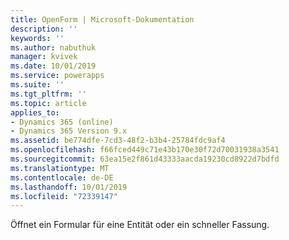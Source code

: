 ```yaml
---
title: OpenForm | Microsoft-Dokumentation
description: ''
keywords: ''
ms.author: nabuthuk
manager: kvivek
ms.date: 10/01/2019
ms.service: powerapps
ms.suite: ''
ms.tgt_pltfrm: ''
ms.topic: article
applies_to:
- Dynamics 365 (online)
- Dynamics 365 Version 9.x
ms.assetid: be774dfe-7cd3-48f2-b3b4-25784fdc9af4
ms.openlocfilehash: f66fced449c71e43b170e30f72d70031938a3541
ms.sourcegitcommit: 63ea15e2f861d43333aacda19230cd8922d7bdfd
ms.translationtype: MT
ms.contentlocale: de-DE
ms.lasthandoff: 10/01/2019
ms.locfileid: "72339147"
---
```

Öffnet ein Formular für eine Entität oder ein schneller Fassung.

